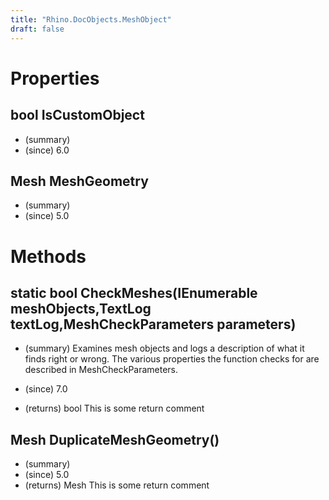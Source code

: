```yaml
---
title: "Rhino.DocObjects.MeshObject"
draft: false
---
```


# Properties
## bool IsCustomObject
- (summary) 
- (since) 6.0
## Mesh MeshGeometry
- (summary) 
- (since) 5.0
# Methods
## static bool CheckMeshes(IEnumerable<MeshObject> meshObjects,TextLog textLog,MeshCheckParameters parameters)
- (summary) 
     Examines mesh objects and logs a description of what it finds right or wrong.
     The various properties the function checks for are described in MeshCheckParameters.
     
- (since) 7.0
- (returns) bool This is some return comment
## Mesh DuplicateMeshGeometry()
- (summary) 
- (since) 5.0
- (returns) Mesh This is some return comment
